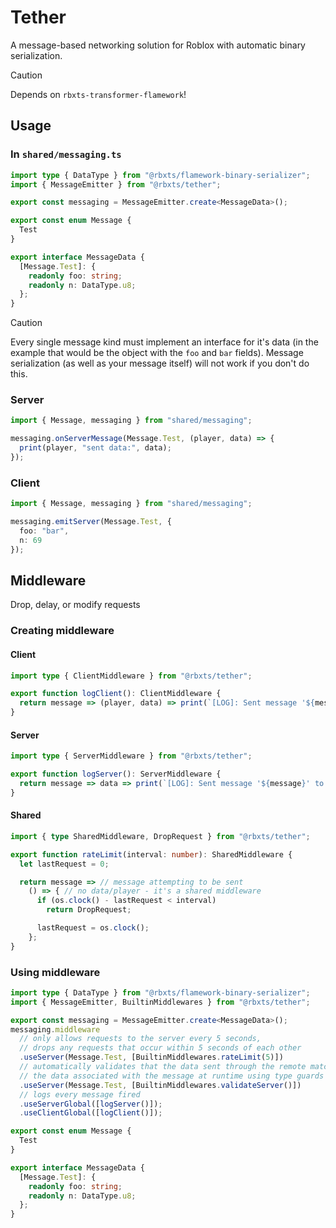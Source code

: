# Tether
A message-based networking solution for Roblox with automatic binary serialization.

> [!CAUTION]
> Depends on `rbxts-transformer-flamework`!

## Usage

### In `shared/messaging.ts`
```ts
import type { DataType } from "@rbxts/flamework-binary-serializer";
import { MessageEmitter } from "@rbxts/tether";

export const messaging = MessageEmitter.create<MessageData>();

export const enum Message {
  Test
}

export interface MessageData {
  [Message.Test]: {
    readonly foo: string;
    readonly n: DataType.u8;
  };
}
```

> [!CAUTION]
> Every single message kind must implement an interface for it's data (in the example that would be the object with the `foo` and `bar` fields). Message serialization (as well as your message itself) will not work if you don't do this.

### Server
```ts
import { Message, messaging } from "shared/messaging";

messaging.onServerMessage(Message.Test, (player, data) => {
  print(player, "sent data:", data);
});
```

### Client
```ts
import { Message, messaging } from "shared/messaging";

messaging.emitServer(Message.Test, {
  foo: "bar",
  n: 69
});
```

## Middleware
Drop, delay, or modify requests

### Creating middleware

#### Client
```ts
import type { ClientMiddleware } from "@rbxts/tether";

export function logClient(): ClientMiddleware {
  return message => (player, data) => print(`[LOG]: Sent message '${message}' to player ${player} with data:`, data);
}
```

#### Server
```ts
import type { ServerMiddleware } from "@rbxts/tether";

export function logServer(): ServerMiddleware {
  return message => data => print(`[LOG]: Sent message '${message}' to server with data:`, data);
}
```

#### Shared
```ts
import { type SharedMiddleware, DropRequest } from "@rbxts/tether";

export function rateLimit(interval: number): SharedMiddleware {
  let lastRequest = 0;

  return message => // message attempting to be sent
    () => { // no data/player - it's a shared middleware
      if (os.clock() - lastRequest < interval)
        return DropRequest;

      lastRequest = os.clock();
    };
}
```

### Using middleware
```ts
import type { DataType } from "@rbxts/flamework-binary-serializer";
import { MessageEmitter, BuiltinMiddlewares } from "@rbxts/tether";

export const messaging = MessageEmitter.create<MessageData>();
messaging.middleware
  // only allows requests to the server every 5 seconds,
  // drops any requests that occur within 5 seconds of each other
  .useServer(Message.Test, [BuiltinMiddlewares.rateLimit(5)]) 
  // automatically validates that the data sent through the remote matches
  // the data associated with the message at runtime using type guards
  .useServer(Message.Test, [BuiltinMiddlewares.validateServer()])
  // logs every message fired
  .useServerGlobal([logServer()]);
  .useClientGlobal([logClient()]);

export const enum Message {
  Test
}

export interface MessageData {
  [Message.Test]: {
    readonly foo: string;
    readonly n: DataType.u8;
  };
}
```